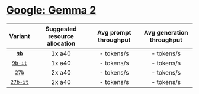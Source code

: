 # [Google: Gemma 2](https://huggingface.co/collections/google/gemma-2-release-667d6600fd5220e7b967f315) 

| Variant | Suggested resource allocation | Avg prompt throughput | Avg generation throughput |
|:----------:|:----------:|:----------:|:----------:|
| [**`9b`**](https://huggingface.co/google/gemma-2-9b) | 1x a40 | - tokens/s | - tokens/s |
| [`9b-it`](https://huggingface.co/google/gemma-2-9b-it) | 1x a40 | - tokens/s | - tokens/s |
| [`27b`](https://huggingface.co/google/gemma-2-27b) | 2x a40 | - tokens/s | - tokens/s |
| [`27b-it`](https://huggingface.co/google/gemma-2-27b-it) | 2x a40 | - tokens/s | - tokens/s |
